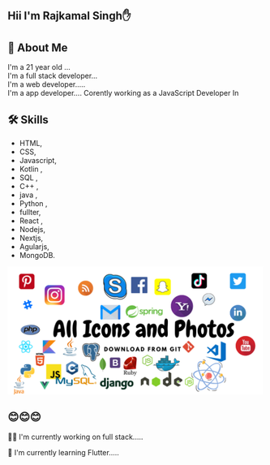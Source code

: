 
## Hii I'm Rajkamal Singh✋


## 🚀 About Me
I'm a 21 year old ...     
I'm a full stack developer...                    
I'm a web developer.....           
I'm a app developer....
Corently working as a JavaScript Developer In 


## 🛠 Skills
- HTML, 
- CSS,
- Javascript,
- Kotlin ,
- SQL ,
- C++ ,
- java , 
- Python ,
- fullter,
- React ,
- Nodejs,
- Nextjs,
- Agularjs,
- MongoDB.


![Logo](https://raw.githubusercontent.com/bablubambal/bablubambal/main/All%20Icons%20and%20Photos.png)



## 😊😊😊
👩‍💻 I'm currently working on full stack.....

🧠 I'm currently learning Flutter.....




